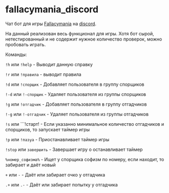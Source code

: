 # fallacymania_discord
Чат бот для игры [Fallacymania](http://fallacymania.com/) на [discord](https://discordapp.com/).

На данный реализован весь функционал для игры. Хотя бот сырой, нетестированный и не содержит нужное количество проверок, можно пробовать играть.

Команды:


```!h``` или ```!help``` - Выводит данную справку

```!r``` или ```!правила``` - выводит правила

```!d``` или ```!спорщик``` - Добавляет пользователя в группу спорщиков

```!-d``` или ```!-спорщик``` - Удаляет пользователя из группы спорщиков

```!g``` или ```!отгадчик``` - Добавляет пользователя в группу отгадчиков

```!-g``` или ```!-отгадчик``` - Удаляет пользователя из группы отгадчиков

```!s``` или ```!старт! - Если указанно минимальное количество отгадчиков и спорщиков, то запускает таймер игры

```!p``` или ```!пазуа``` - Приостанавливает таймер игры

```!stop``` или ```завершить``` - Завершает игру о останавливает таймер

```%номер_софизма%``` - Ищет у спорщика софизм по номеру, если находит, то забирает и даёт новый

```+``` или ```-```  - Даёт или забирает очко у отгадчика

```.+``` или ```.-``` - Даёт или забирает попытку у отгадчика